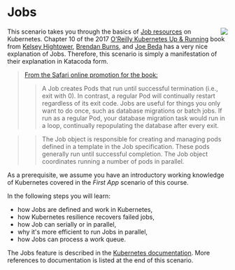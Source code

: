 # Jobs #

<img align="right" src="/javajon/courses/kubernetes-fundamentals/jobs/assets/kubernetes-up-and-running-book.png">

This scenario takes you through the basics of [Job resources](https://kubernetes.io/docs/concepts/workloads/controllers/jobs-run-to-completion/) on Kubernetes. Chapter 10 of the 2017 [O'Reilly Kubernetes Up & Running](http://shop.oreilly.com/product/0636920043874.do[]) book from [Kelsey Hightower](https://twitter.com/kelseyhightower), [Brendan Burns](https://twitter.com/BrendanBurns), and [Joe Beda](https://blog.heptio.com/@jbeda) has a very nice explanation of Jobs. Therefore, this scenario is simply a manifestation of their explanation in Katacoda form.

> [From the Safari online promotion for the book:](https://www.oreilly.com/library/view/kubernetes-up-and/9781491935668/ch10.html)
>> A Job creates Pods that run until successful termination (i.e., exit with 0). In contrast, a regular Pod will continually restart regardless of its exit code. Jobs are useful for things you only want to do once, such as database migrations or batch jobs. If run as a regular Pod, your database migration task would run in a loop, continually repopulating the database after every exit.

>> The Job object is responsible for creating and managing pods defined in a template in the Job specification. These pods generally run until successful completion. The Job object coordinates running a number of pods in parallel.

As a prerequisite, we assume you have an introductory working knowledge of Kubernetes covered in the _First App_ scenario of this course.

In the following steps you will learn:

- how Jobs are defined and work in Kubernetes,
- how Kubernetes resilience recovers failed jobs,
- how Job can serially or in parallel,
- why it's more efficient to run Jobs in parallel,
- how Jobs can process a work queue.

The Jobs feature is described in the [Kubernetes documentation](https://kubernetes.io/docs/concepts/workloads/controllers/jobs-run-to-completion/). More references to documentation is listed at the end of this scenario.
